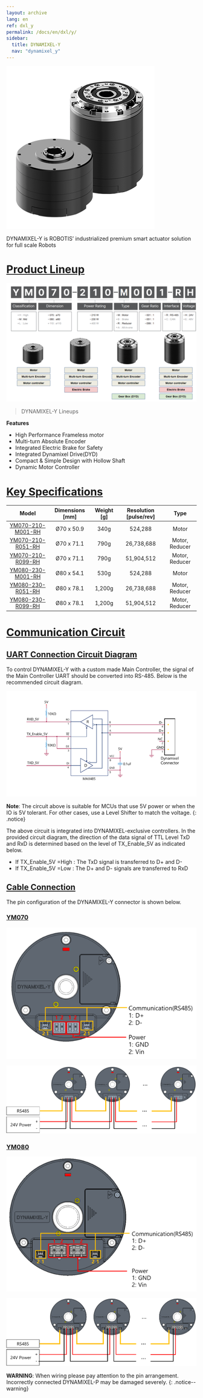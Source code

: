 ```yaml
---
layout: archive
lang: en
ref: dxl_y
permalink: /docs/en/dxl/y/
sidebar:
  title: DYNAMIXEL-Y
  nav: "dynamixel_y"
---
```


![](/assets/images/dxl/y/y_series_product.png)

DYNAMIXEL-Y is ROBOTIS’ industrialized premium smart actuator solution for full scale Robots

# [Product Lineup](#product-lineup)

![](/assets/images/dxl/y/dxl_y_productline_en.png)

> DYNAMIXEL-Y Lineups

**Features**
- High Performance Frameless motor
- Multi-turn Absolute Encoder
- Integrated Electric Brake for Safety
- Integrated Dynamixel Drive(DYD)
- Compact & Simple Design with Hollow Shaft
- Dynamic Motor Controller

# [Key Specifications](#key-Specifications)

|     Model           |Dimensions [mm]|Weight [g]|Resolution [pulse/rev]|      Type      |
|:-------------------:|:-------------:|:--------:|:--------------------:|:--------------:|
| [YM070-210-M001-RH] | Ø70 x 50.9    | 340g     | 524,288              | Motor          |
| [YM070-210-R051-RH] | Ø70 x 71.1    | 790g     | 26,738,688           | Motor, Reducer |
| [YM070-210-R099-RH] | Ø70 x 71.1    | 790g     | 51,904,512           | Motor, Reducer |
| [YM080-230-M001-RH] | Ø80 x 54.1    | 530g     | 524,288              | Motor          |
| [YM080-230-R051-RH] | Ø80 x 78.1    | 1,200g   | 26,738,688           | Motor, Reducer |
| [YM080-230-R099-RH] | Ø80 x 78.1    | 1,200g   | 51,904,512           | Motor, Reducer |

# [Communication Circuit](#communication-circuit)

## [UART Connection Circuit Diagram](#uart-connection-circuit-diagram)

To control DYNAMIXEL-Y with a custom made Main Controller, the signal of the Main Controller UART should be converted into RS-485. Below is the recommended circuit diagram.

![](/assets/images/dxl/y/uart_connection.PNG)

**Note**: The circuit above is suitable for MCUs that use 5V power or when the IO is 5V tolerant. For other cases, use a Level Shifter to match the voltage. 
{: .notice}

The above circuit is integrated into DYNAMIXEL-exclusive controllers. In the provided circuit diagram, the direction of the data signal of TTL Level TxD and RxD is determined based on the level of TX_Enable_5V as indicated below.
- If TX_Enable_5V =High : The TxD signal is transferred to D+ and D-
- If TX_Enable_5V =Low : The D+ and D- signals are transferred to RxD

## [Cable Connection](#cable-connection)
The pin configuration of the DYNAMIXEL-Y connector is shown below.

### [YM070](#ym070)
![](/assets/images/dxl/y/70_connect_cable_1.png) 

![](/assets/images/dxl/y/70_connect_cable_2.png)

### [YM080](#ym080)
![](/assets/images/dxl/y/80_connect_cable_1.PNG)

![](/assets/images/dxl/y/80_connect_cable_2.PNG)

**WARNING**: When wiring please pay attention to the pin arrangement. Incorrectly connected DYNAMIXEL-P may be damaged severely.
{: .notice--warning}

[YM070-210-M001-RH]: /docs/en/dxl/y/ym070-210-m001-rh/
[YM070-210-R051-RH]: /docs/en/dxl/y/ym070-210-r051-rh/
[YM070-210-R099-RH]: /docs/en/dxl/y/ym070-210-r099-rh/
[YM080-230-M001-RH]: /docs/en/dxl/y/ym080-230-m001-rh/
[YM080-230-R051-RH]: /docs/en/dxl/y/ym080-230-r051-rh/
[YM080-230-R099-RH]: /docs/en/dxl/y/ym080-230-r099-rh/